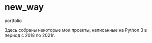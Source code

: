 # new_way
portfolio

Здесь собраны некоторые мои проекты, написанные на Python 3 в период с 2018 по 2021г.
